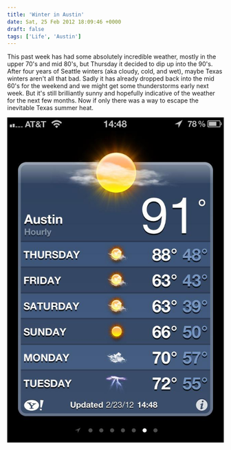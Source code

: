 ```yaml
---
title: 'Winter in Austin'
date: Sat, 25 Feb 2012 18:09:46 +0000
draft: false
tags: ['Life', 'Austin']
---
```


This past week has had some absolutely incredible weather, mostly in the upper 70's and mid 80's, but Thursday it decided to dip up into the 90's. After four years of Seattle winters (aka cloudy, cold, and wet), maybe Texas winters aren't all that bad. Sadly it has already dropped back into the mid 60's for the weekend and we might get some thunderstorms early next week. But it's still brilliantly sunny and hopefully indicative of the weather for the next few months. Now if only there was a way to escape the inevitable Texas summer heat.

![February Weather Forecast](forecast.jpg)